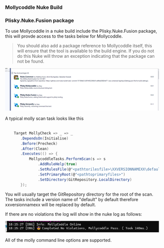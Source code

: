 ### Mollycoddle Nuke Build


### Plisky.Nuke.Fusion package

To use Mollycoddle in a nuke build include the Plisky.Nuke.Fusion package, this will provde access to the tasks below for Mollycoddle.


>You should also add a package reference to Mollycoddle itself, this will ensure that the tool is available to the build engine.  If you do not do this Nuke will throw an exception indicating that the package can not be found.


![Molly References](assets/images/nuke-molly-references.png)


A typical molly scan task looks like this

``` csharp

    Target MollyCheck => _ => _
       .DependsOn(Initialise)
       .Before(Precheck)
       .After(Clean)
       .Executes(() => {
           MollycoddleTasks.PerformScan(s => s
               .AddRuleHelp(true)
               .SetRulesFile(@"<pathtorilesfile>\XXVERSIONNAMEXX\defaultrules.mollyset")
               .SetPrimaryRoot(@"<pathtoprimaryfiles>")
               .SetDirectory(GitRepository.LocalDirectory)
       });

```

You will usually target the GitRepository directory for the root of the scan.  The tasks include a version name of "default" by default therefore xxversionnamexx will be replaced by default.

If there are no violations the log will show in the nuke log as follows:

![Molly Passing](assets/images/nuke-molly-pass.png)


All of the molly command line options are supported.